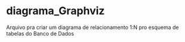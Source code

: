 # diagrama_Graphviz
 Arquivo pra criar um diagrama de relacionamento 1:N pro esquema de tabelas do Banco de Dados
